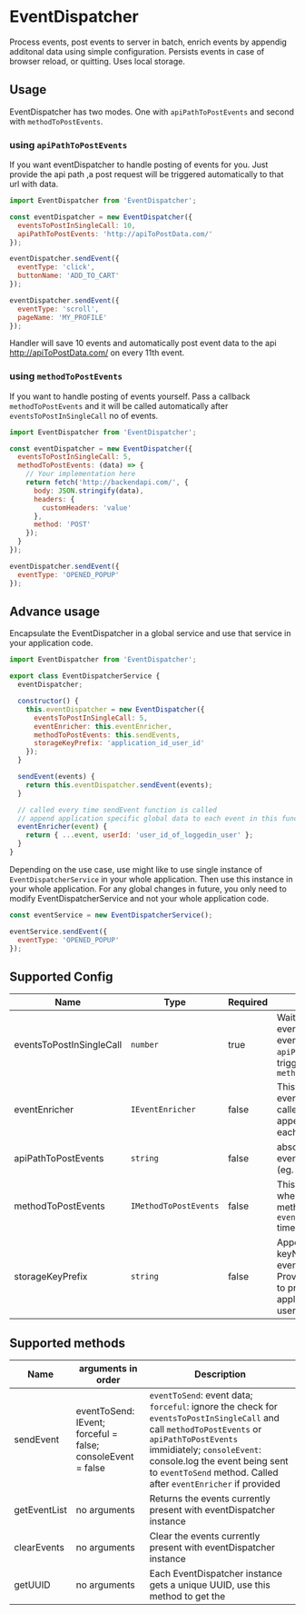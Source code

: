 # EventDispatcher

Process events, post events to server in batch, enrich events by appendig additonal data using simple configuration.
Persists events in case of browser reload, or quitting. Uses local storage.

## Usage

EventDispatcher has two modes. One with `apiPathToPostEvents` and second with `methodToPostEvents`.

### using `apiPathToPostEvents`

If you want eventDispatcher to handle posting of events for you. Just provide the api path ,a post request will be
triggered automatically to that url with data.

```javascript
import EventDispatcher from 'EventDispatcher';

const eventDispatcher = new EventDispatcher({
  eventsToPostInSingleCall: 10,
  apiPathToPostEvents: 'http://apiToPostData.com/'
});

eventDispatcher.sendEvent({
  eventType: 'click',
  buttonName: 'ADD_TO_CART'
});

eventDispatcher.sendEvent({
  eventType: 'scroll',
  pageName: 'MY_PROFILE'
});
```

Handler will save 10 events and automatically post event data to the api http://apiToPostData.com/ on every 11th event.

### using `methodToPostEvents`

If you want to handle posting of events yourself. Pass a callback `methodToPostEvents` and it will be called
automatically after `eventsToPostInSingleCall` no of events.

```javascript
import EventDispatcher from 'EventDispatcher';

const eventDispatcher = new EventDispatcher({
  eventsToPostInSingleCall: 5,
  methodToPostEvents: (data) => {
    // Your implementation here
    return fetch('http://backendapi.com/', {
      body: JSON.stringify(data),
      headers: {
        customHeaders: 'value'
      },
      method: 'POST'
    });
  }
});

eventDispatcher.sendEvent({
  eventType: 'OPENED_POPUP'
});
```

## Advance usage

Encapsulate the EventDispatcher in a global service and use that service in your application code.

```javascript
import EventDispatcher from 'EventDispatcher';

export class EventDispatcherService {
  eventDispatcher;

  constructor() {
    this.eventDispatcher = new EventDispatcher({
      eventsToPostInSingleCall: 5,
      eventEnricher: this.eventEnricher,
      methodToPostEvents: this.sendEvents,
      storageKeyPrefix: 'application_id_user_id'
    });
  }

  sendEvent(events) {
    return this.eventDispatcher.sendEvent(events);
  }

  // called every time sendEvent function is called
  // append application specific global data to each event in this function
  eventEnricher(event) {
    return { ...event, userId: 'user_id_of_loggedin_user' };
  }
}
```

Depending on the use case, use might like to use single instance of `EventDispatcherService` in your whole application.
Then use this instance in your whole application. For any global changes in future, you only need to modify
EventDispatcherService and not your whole application code.

```javascript
const eventService = new EventDispatcherService();

eventService.sendEvent({
  eventType: 'OPENED_POPUP'
});
```

## Supported Config

| Name                     | Type                  | Required | Description                                                                                                                                    |
| ------------------------ | --------------------- | -------- | ---------------------------------------------------------------------------------------------------------------------------------------------- |
| eventsToPostInSingleCall | `number`              | true     | Wait for these many events before posting events to `apiPathToPostEvents` or triggering `methodToPostEvents`                                   |
| eventEnricher            | `IEventEnricher`      | false    | This function is triggered every time send event is called, can be used to append additonal data to each event.                                |
| apiPathToPostEvents      | `string`              | false    | absolute url, to which event should be posted (eg. http://api.com)                                                                             |
| methodToPostEvents       | `IMethodToPostEvents` | false    | This function is triggered when after sendEvent method has been called `eventsToPostInSingleCall` times atleast                                |
| storageKeyPrefix         | `string`              | false    | Appended to the keyName used to save events in localstorage, Provide something unique to prevent conflict across applications / multiple users |

## Supported methods

| Name         | arguments in order                                          | Description                                                                                                                                                                                                                                                                   |
| ------------ | ----------------------------------------------------------- | ----------------------------------------------------------------------------------------------------------------------------------------------------------------------------------------------------------------------------------------------------------------------------- |
| sendEvent    | eventToSend: IEvent; forceful = false; consoleEvent = false | `eventToSend`: event data; `forceful`: ignore the check for `eventsToPostInSingleCall` and call `methodToPostEvents` or `apiPathToPostEvents` immidiately; `consoleEvent`: console.log the event being sent to `eventToSend` method. Called after `eventEnricher` if provided |
| getEventList | no arguments                                                | Returns the events currently present with eventDispatcher instance                                                                                                                                                                                                            |
| clearEvents  | no arguments                                                | Clear the events currently present with eventDispatcher instance                                                                                                                                                                                                              |
| getUUID      | no arguments                                                | Each EventDispatcher instance gets a unique UUID, use this method to get the                                                                                                                                                                                                  |

